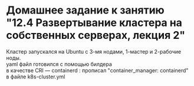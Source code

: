 # Домашнее задание к занятию "12.4 Развертывание кластера на собственных серверах, лекция 2"   
Кластер запускался на Ubuntu с 3-мя нодами, 1-мастер и 2-рабочие ноды.   
yaml файл готовился с помощью билдера  
в качестве CRI — containerd : прописал "container_manager: containerd" в файле k8s-cluster.yml

